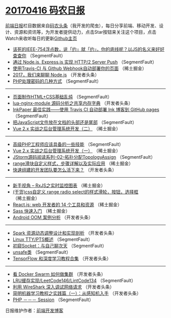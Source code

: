 # [20170416 码农日报](https://toutiao.qdkfweb.cn/date/2017/04/16)

[前端日报](https://qdkfweb.cn/c/news)栏目数据来自[码农头条](https://toutiao.qdkfweb.cn/)（我开发的爬虫），每日分享前端、移动开发、设计、资源和资讯等，为开发者提供动力，点击Star按钮来关注这个项目，点击Watch来收听每日的更新[Github主页](https://github.com/kujian/frontendDaily)
* [该死的IEEE-754浮点数，说「约」就「约」，你的底线呢？以JS的名义来好好查查你](https://toutiao.qdkfweb.cn/34842.html) （SegmentFault）
* [通过 Node.js, Express.js 实现 HTTP/2 Server Push](https://toutiao.qdkfweb.cn/34843.html) （SegmentFault）
* [使用Travis-CI 与 Github Webhook自动部署你的页面](https://toutiao.qdkfweb.cn/34814.html) （稀土掘金）
* [2017，我们来聊聊 Node.js](https://toutiao.qdkfweb.cn/34855.html) （开发者头条）
* [PHP处理密码的几种方式](https://toutiao.qdkfweb.cn/34835.html) （SegmentFault）

***
* [页面制作HTML+CSS基础乱炖](https://toutiao.qdkfweb.cn/34832.html) （SegmentFault）
* [lua-nginx-module 源码分析之共享内存字典](https://toutiao.qdkfweb.cn/34856.html) （开发者头条）
* [InkPaper 最佳实践——使用 Travis CI 自动部署 Ink 博客到 GitHub pages](https://toutiao.qdkfweb.cn/34825.html) （SegmentFault）
* [把JavaScript文件放在文档的头部还是尾部](https://toutiao.qdkfweb.cn/34827.html) （SegmentFault）
* [Vue 2.x 实战之后台管理系统开发（二）](https://toutiao.qdkfweb.cn/34809.html) （稀土掘金）

***
* [高级PHP工程师应该具备的一些技能](https://toutiao.qdkfweb.cn/34839.html) （SegmentFault）
* [Vue 2.x 实战之后台管理系统开发（一）](https://toutiao.qdkfweb.cn/34810.html) （稀土掘金）
* [JStorm源码阅读系列&#8211;02&#8211;拓扑分配TopologyAssign](https://toutiao.qdkfweb.cn/34831.html) （SegmentFault）
* [range滑块自定义样式，步骤详解以及实际应用](https://toutiao.qdkfweb.cn/34813.html) （稀土掘金）
* [快速组建的开发团队要怎么活下来？](https://toutiao.qdkfweb.cn/34854.html) （开发者头条）

***
* [新手视角 &#8211; RxJS之实时监控图表](https://toutiao.qdkfweb.cn/34815.html) （稀土掘金）
* [(干货)css自定义 range  radio select的样式滑轮，按钮，选择框](https://toutiao.qdkfweb.cn/34816.html) （稀土掘金）
* [React.js: web 开发者的 14 个工具和资源](https://toutiao.qdkfweb.cn/34811.html) （稀土掘金）
* [Sass 快速入门](https://toutiao.qdkfweb.cn/34812.html) （稀土掘金）
* [Android OOM 案例分析](https://toutiao.qdkfweb.cn/34857.html) （开发者头条）

***
* [Spark 资源动态调整设计和实现剖析](https://toutiao.qdkfweb.cn/34859.html) （开发者头条）
* [Linux TTY/PTS概述](https://toutiao.qdkfweb.cn/34828.html) （SegmentFault）
* [初窥Socket：与自己聊次天](https://toutiao.qdkfweb.cn/34829.html) （SegmentFault）
* [unsafe类](https://toutiao.qdkfweb.cn/34841.html) （SegmentFault）
* [TensorFlow 和深度学习教程合集](https://toutiao.qdkfweb.cn/34844.html) （开发者头条）

***
* [看 Docker Swarm 如何做集群](https://toutiao.qdkfweb.cn/34858.html) （开发者头条）
* [LRU缓存实现/LeetCode146/LintCode134](https://toutiao.qdkfweb.cn/34840.html) （SegmentFault）
* [利用 WireShark 深入调试网络请求](https://toutiao.qdkfweb.cn/34851.html) （开发者头条）
* [简明机器学习教程之实践篇（一）：从感知机入手](https://toutiao.qdkfweb.cn/34853.html) （开发者头条）
* [PHP －－－ Session](https://toutiao.qdkfweb.cn/34834.html) （SegmentFault）

日报维护作者：[前端开发博客](https://qdkfweb.cn/) 
